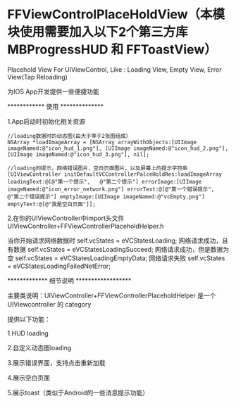 FFViewControlPlaceHoldView（本模块使用需要加入以下2个第三方库 MBProgressHUD 和 FFToastView）
==========================

Placehold View For UIViewControl, Like : Loading View, Empty View, Error View(Tap Reloading)

为IOS App开发提供一些便捷功能

************ 使用 **************

1.App启动时初始化相关资源

    //loading数据时的动态图(由大于等于2张图组成）
    NSArray *loadImageArray = [NSArray arrayWithObjects:[UIImage imageNamed:@"icon_hud_1.png"], [UIImage imageNamed:@"icon_hud_2.png"], [UIImage imageNamed:@"icon_hud_3.png"], nil];
    
    //loading的提示，网络错误图片，空白页面图片，以及屏幕上的提示字符串
    [UIViewController initDefaultVCControllerPalceHoldRes:loadImageArray loadingText:@[@"第一个提示",   @"第二个提示"] errorImage:[UIImage imageNamed:@"icon_error_network.png"] errorText:@[@"第一个错误提示",   @"第二个错误提示"] emptyImage:[UIImage imageNamed:@"vcEmpty.png"] emptyText:@[@"我是空白页面"]];
    
2.在你的UIViewController中import头文件   UIViewController+FFViewControllerPlaceholdHelper.h

当你开始请求网络数据时
    self.vcStates = eVCStatesLoading;
网络请求成功，且有数据
    self.vcStates = eVCStatesLoadingSucceed;
网络请求成功，但是数据为空
    self.vcStates = eVCStatesLoadingEmptyData;
网络请求失败
    self.vcStates = eVCStatesLoadingFailedNetError;

************* 细节说明 ******************

主要类说明：UIViewController+FFViewControllerPlaceholdHelper 是一个UIViewcontroller 的 category

提供以下功能：

1.HUD loading

2.自定义动态图loading

3.展示错误界面，支持点击重新加载

4.展示空白页面

5.展示toast（类似于Android的一些消息提示功能）

